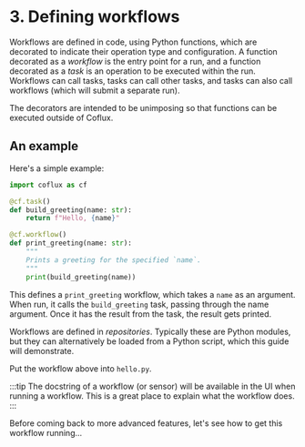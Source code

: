 # 3. Defining workflows

Workflows are defined in code, using Python functions, which are decorated to indicate their operation type and configuration. A function decorated as a _workflow_ is the entry point for a run, and a function decorated as a _task_ is an operation to be executed within the run. Workflows can call tasks, tasks can call other tasks, and tasks can also call workflows (which will submit a separate run).

The decorators are intended to be unimposing so that functions can be executed outside of Coflux.

## An example

Here's a simple example:

```python title="hello.py"
import coflux as cf

@cf.task()
def build_greeting(name: str):
    return f"Hello, {name}"

@cf.workflow()
def print_greeting(name: str):
    """
    Prints a greeting for the specified `name`.
    """
    print(build_greeting(name))
```

This defines a `print_greeting` workflow, which takes a `name` as an argument. When run, it calls the `build_greeting` task, passing through the name argument. Once it has the result from the task, the result gets printed.

Workflows are defined in _repositories_. Typically these are Python modules, but they can alternatively be loaded from a Python script, which this guide will demonstrate.

Put the workflow above into `hello.py`.

:::tip
The docstring of a workflow (or sensor) will be available in the UI when running a workflow. This is a great place to explain what the workflow does.
:::

Before coming back to more advanced features, let's see how to get this workflow running...
